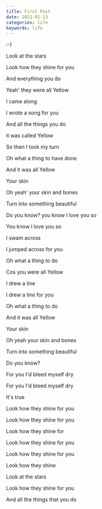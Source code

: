 ```yaml
---
title: First Post
date: 2021-01-13
categories: life
keywords: life
---
```


:-)

Look at the stars

Look how they shine for you

And everything you do

Yeah' they were all Yellow

I came along

I wrote a song for you

And all the things you do

it was called Yellow

So then I took my turn

Oh what a thing to have done

And it was all Yellow

Your skin

Oh yeah' your skin and bones

Turn into something beautiful

Do you know? you know I love you so

You know I love you so

I swam across

I jumped across for you

Oh what a thing to do

Cos you were all Yellow

I drew a line

I drew a line for you

Oh what a thing to do

And it was all Yellow

Your skin

Oh yeah your skin and bones

Turn into something beautiful

Do you know?

For you I'd bleed myself dry

For you I'd bleed myself dry

It's true

Look how they shine for you

Look how they shine for you

Look how they shine for

Look how they shine for you

Look how they shine for you

Look how they shine

Look at the stars

Look how they shine for you

And all the things that you do